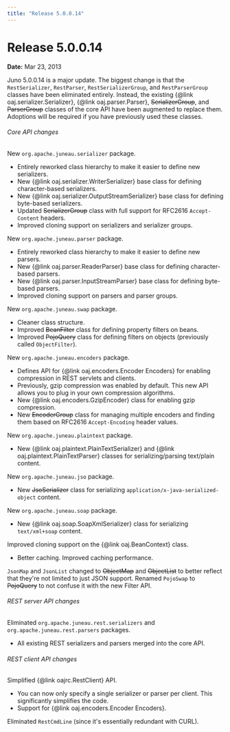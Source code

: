 ```yaml
---
title: "Release 5.0.0.14"
---
```


# Release 5.0.0.14

**Date:** Mar 23, 2013

Juno 5.0.0.14 is a major update.
The biggest change is that the `RestSerializer`, `RestParser`, `RestSerializerGroup`, and `RestParserGroup` classes have been eliminated entirely.
Instead, the existing \{@link oaj.serializer.Serializer\}, \{@link oaj.parser.Parser\}, ~~SerializerGroup~~, and ~~ParserGroup~~ classes of the core API have been augmented to replace them.
Adoptions will be required if you have previously used these classes.
###### Core API changes

New `org.apache.juneau.serializer` package.
- Entirely reworked class hierarchy to make it easier to define new serializers.
- New \{@link oaj.serializer.WriterSerializer\} base class for defining character-based serializers.
- New \{@link oaj.serializer.OutputStreamSerializer\} base class for defining byte-based serializers.
- Updated ~~SerializerGroup~~ class with full support for RFC2616 `Accept-Content` headers.
- Improved cloning support on serializers and serializer groups.

New `org.apache.juneau.parser` package.
- Entirely reworked class hierarchy to make it easier to define new parsers.
- New \{@link oaj.parser.ReaderParser\} base class for defining character-based parsers.
- New \{@link oaj.parser.InputStreamParser\} base class for defining byte-based parsers.
- Improved cloning support on parsers and parser groups.

New `org.apache.juneau.swap` package.
- Cleaner class structure.
- Improved ~~BeanFilter~~ class for defining property filters on beans.
- Improved ~~PojoQuery~~ class for defining filters on objects (previously called `ObjectFilter`).

New `org.apache.juneau.encoders` package.
- Defines API for \{@link oaj.encoders.Encoder Encoders\} for enabling compression in REST servlets and clients.
- Previously, gzip compression was enabled by default.  This new API allows you to plug in your own compression algorithms.
- New \{@link oaj.encoders.GzipEncoder\} class for enabling gzip compression.
- New ~~EncoderGroup~~ class for managing multiple encoders and finding them based on RFC2616 `Accept-Encoding` header values.

New `org.apache.juneau.plaintext` package.
- New \{@link oaj.plaintext.PlainTextSerializer\} and \{@link oaj.plaintext.PlainTextParser\} classes for serializing/parsing text/plain content.

New `org.apache.juneau.jso` package.
- New ~~JsoSerializer~~ class for serializing `application/x-java-serialized-object` content.

New `org.apache.juneau.soap` package.
- New \{@link oaj.soap.SoapXmlSerializer\} class for serializing `text/xml+soap` content.

Improved cloning support on the \{@link oaj.BeanContext\} class.
- Better caching.  Improved caching performance.

`JsonMap` and `JsonList` changed to ~~ObjectMap~~ and ~~ObjectList~~ to better reflect that they're not limited to just JSON support.
Renamed `PojoSwap` to ~~PojoQuery~~ to not confuse it with the new Filter API.
###### REST server API changes

Eliminated `org.apache.juneau.rest.serializers` and `org.apache.juneau.rest.parsers` packages.
- All existing REST serializers and parsers merged into the core API.

###### REST client API changes

Simplified \{@link oajrc.RestClient\} API.
- You can now only specify a single serializer or parser per client.  This significantly simplifies the code.
- Support for \{@link oaj.encoders.Encoder Encoders\}.

Eliminated `RestCmdLine` (since it's essentially redundant with CURL).
